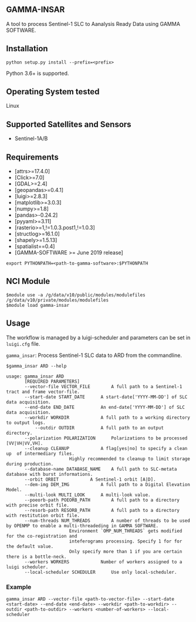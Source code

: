 ## GAMMA-INSAR

A tool to process Sentinel-1 SLC to Aanalysis Ready Data using GAMMA SOFTWARE.

## Installation

    python setup.py install --prefix=<prefix> 

Python 3.6+ is supported.

## Operating System tested
Linux

## Supported Satellites and Sensors
* Sentinel-1A/B

## Requirements
* [attrs>=17.4.0]
* [Click>=7.0]
* [GDAL>=2.4]
* [geopandas>=0.4.1]
* [luigi>=2.8.3]
* [matplotlib>=3.0.3]
* [numpy>=1.8]
* [pandas>-0.24.2]
* [pyyaml>=3.11]
* [rasterio>=1,!=1.0.3.post1,!=1.0.3]
* [structlog>=16.1.0]
* [shapely>=1.5.13]
* [spatialist==0.4]
* [GAMMA-SOFTWARE >= June 2019 release]

`export PYTHONPATH=<path-to-gamma-software>:$PYTHONPATH`

## NCI Module
	$module use -a /g/data/v10/public/modules/modulefiles /g/data/v10/private/modules/modulefiles 
	$module load gamma-insar

## Usage

The workflow is managed by a luigi-scheduler and parameters can be set in `luigi.cfg` file.

`gamma_insar`: Process Sentinel-1 SLC data to ARD from the commandline.

	$gamma_insar ARD --help

	usage: gamma_insar ARD
		   [REQUIRED PARAMETERS]
		   --vector-file VECTOR_FILE		A full path to a Sentinel-1 tract and frame vector-file.
		   --start-date START_DATE		A start-date['YYYY-MM-DD'] of SLC data acquisition.
		   --end-date END_DATE			An end-date['YYYY-MM-DD'] of SLC data acquisition.
		   --workdir WORKDIR			A full path to a working directory to output logs.
	           --outdir OUTDIR	 		A full path to an output directory.
		   --polarization POLARIZATION  	Polarizations to be processed [VV|VH|VV,VH].	
		   --cleanup CLEANUP			A flag[yes|no] to specify a clean up  of intermediary files. 
							Highly recommended to cleanup to limit storage during production.
		   --database-name DATABASE_NAME	A full path to SLC-metata database with burst informations.
		   --orbit ORBIT			A Sentinel-1 orbit [A|D].
		   --dem-img DEM_IMG			A full path to a Digital Elevation Model.
		   --multi-look MULTI_LOOK		A multi-look value.
		   --poeorb-path POEORB_PATH		A full path to a directory with precise orbit file.
		   --resorb-path RESORB_PATH		A full path to a directory with restitution orbit file.
		   --num-threads NUM_THREADS		A number of threads to be used by OPENMP to enable a multi-threadeding in GAMMA SOFTWARE.
							Environment `OMP_NUM_THREADS` gets modified for the co-registration and 
							inteferograms processing. Specify 1 for for the default value.
							Only specify more than 1 if you are certain there is a bottle-neck.
		   --workers WORKERS			Number of workers assigned to a luigi scheduler.
		   --local-scheduler SCHEDULER		Use only local-scheduler.


### Example 

`gamma_insar ARD --vector-file <path-to-vector-file> --start-date <start-date> --end-date <end-date> --workdir <path-to-workdir> --outdir <path-to-outdir> --workers <number-of-workers> --local-scheduler` 

